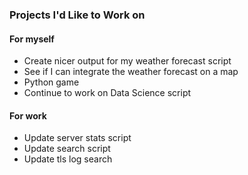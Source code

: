 ### Projects I'd Like to Work on

#### For myself
- Create nicer output for my weather forecast script
- See if I can integrate the weather forecast on a map
- Python game 
- Continue to work on Data Science script

#### For work
- Update server stats script
- Update search script
- Update tls log search

